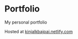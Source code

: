 # Portfolio
My personal portfolio

Hosted at [kinjalkbajpai.netlify.com](kinjalkbajpai.netlify.com)
